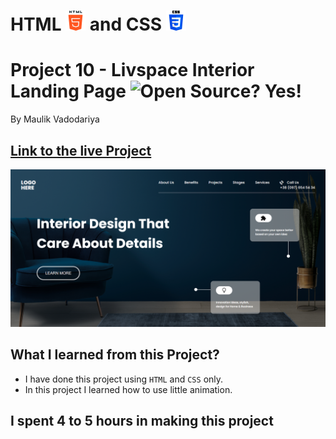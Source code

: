# HTML ![](./readme-images/html-5-img.png) and CSS ![](./readme-images/css-3-img.png)

# Project 10 - Livspace Interior Landing Page ![Open Source? Yes!](https://badgen.net/badge/Open%20Source%20%3F/Yes%21/blue?icon=github)

By Maulik Vadodariya

## [Link to the live Project](https://livspace-interior-web.netlify.app/)

![Completed Website](./readme-images/ScreenShot-20221114200009.png)

## What I learned from this Project?

- I have done this project using `HTML` and `CSS` only.
- In this project I learned how to use little animation.

## I spent 4 to 5 hours in making this project

